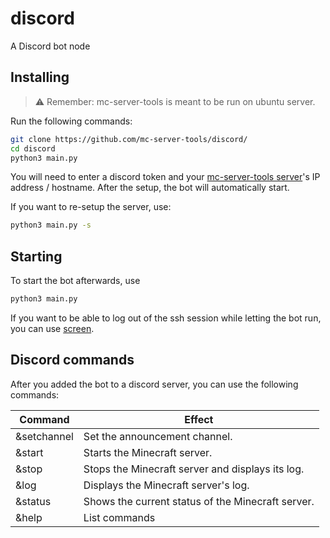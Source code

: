 # discord
A Discord bot node

## Installing
> :warning: Remember: mc-server-tools is meant to be run on ubuntu server.

Run the following commands:
```bash
git clone https://github.com/mc-server-tools/discord/
cd discord
python3 main.py
```
You will need to enter a discord token and your [mc-server-tools server](https://github.com/mc-server-tools/server)'s IP address / hostname.
After the setup, the bot will automatically start.

If you want to re-setup the server, use:
```bash
python3 main.py -s
```

## Starting
To start the bot afterwards, use
```bash
python3 main.py
```
If you want to be able to log out of the ssh session while letting the bot run, you can use [screen](https://help.ubuntu.com/community/Screen).

## Discord commands
After you added the bot to a discord server, you can use the following commands:

| Command     | Effect                                            |
|-------------|---------------------------------------------------|
| &setchannel | Set the announcement channel.                     |
| &start      | Starts the Minecraft server.                      |
| &stop       | Stops the Minecraft server and displays its log.  |
| &log        | Displays the Minecraft server's log.              |
| &status     | Shows the current status of the Minecraft server. |
| &help       | List commands                                     |